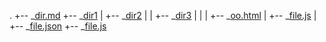 .
+-- _[dir.md](test/dir.md)
+-- _[dir1](test/dir1)
|	+-- _[dir2](test/dir1/dir2)
|	|	+-- _[dir3](test/dir1/dir2/dir3)
|	|	|	+-- _[oo.html](test/dir1/dir2/dir3/oo.html)
|	+-- _[file.js](test/dir1/file.js)
|	+-- _[file.json](test/dir1/file.json)
+-- _[file.js](test/file.js)
